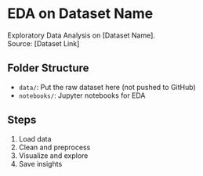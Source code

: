 # EDA on Dataset Name

Exploratory Data Analysis on [Dataset Name].  
Source: [Dataset Link]

## Folder Structure
- `data/`: Put the raw dataset here (not pushed to GitHub)
- `notebooks/`: Jupyter notebooks for EDA

## Steps
1. Load data
2. Clean and preprocess
3. Visualize and explore
4. Save insights

